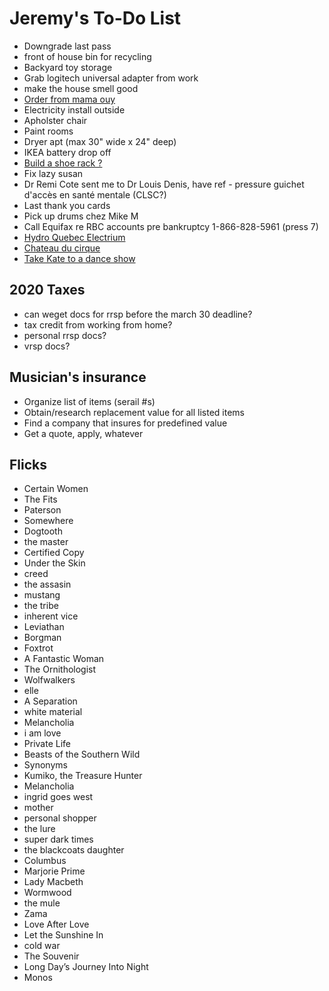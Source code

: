 # Jeremy's To-Do List

- Downgrade last pass
- front of house bin for recycling
- Backyard toy storage
- Grab logitech universal adapter from work
- make the house smell good
- [Order from mama ouy](https://www.instagram.com/mama.ouy/)
- Electricity install outside
- Apholster chair
- Paint rooms
- Dryer apt (max 30" wide x 24" deep)
- IKEA battery drop off
- [Build a shoe rack ?](https://www.youtube.com/watch?v=EWs8dlkZrtQ)
- Fix lazy susan
- Dr Remi Cote sent me to Dr Louis Denis, have ref - pressure guichet d'accès en santé mentale (CLSC?)
- Last thank you cards
- Pick up drums chez Mike M
- Call Equifax re RBC accounts pre bankruptcy 1-866-828-5961 (press 7)
- [Hydro Quebec Electrium](http://www.hydroquebec.com/visit/monteregie/electrium.html)
- [Chateau du cirque](https://www.chateau-cirque.com/)
- [Take Kate to a dance show](https://www.quebecdanse.org/)

## 2020 Taxes

- can weget docs for rrsp before the march 30 deadline?
- tax credit from working from home?
- personal rrsp docs?
- vrsp docs?

## Musician's insurance

- Organize list of items (serail #s)
- Obtain/research replacement value for all listed items
- Find a company that insures for predefined value
- Get a quote, apply, whatever

## Flicks

- Certain Women
- The Fits
- Paterson
- Somewhere
- Dogtooth
- the master
- Certified Copy
- Under the Skin
- creed
- the assasin
- mustang
- the tribe
- inherent vice
- Leviathan
- Borgman
- Foxtrot
- A Fantastic Woman
- The Ornithologist
- Wolfwalkers
- elle
- A Separation
- white material
- Melancholia
- i am love
- Private Life
- Beasts of the Southern Wild
- Synonyms
- Kumiko, the Treasure Hunter
- Melancholia
- ingrid goes west
- mother
- personal shopper
- the lure
- super dark times
- the blackcoats daughter
- Columbus
- Marjorie Prime
- Lady Macbeth
- Wormwood
- the mule
- Zama
- Love After Love
- Let the Sunshine In
- cold war
- The Souvenir
- Long Day’s Journey Into Night
- Monos
